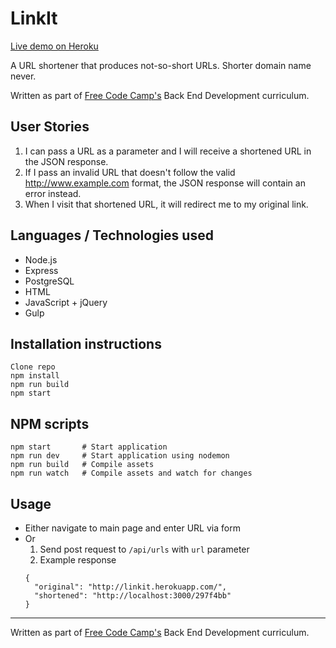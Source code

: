 # LinkIt

[Live demo on Heroku](http://linkit.herokuapp.com/)

A URL shortener that produces not-so-short URLs. Shorter domain name never.

Written as part of [Free Code Camp's](https://www.freecodecamp.com/) Back End Development curriculum.

## User Stories

1.  I can pass a URL as a parameter and I will receive a shortened URL in the JSON response.
2.  If I pass an invalid URL that doesn't follow the valid http://www.example.com format, the JSON response will contain an error instead.
3.  When I visit that shortened URL, it will redirect me to my original link.

## Languages / Technologies used
- Node.js
- Express
- PostgreSQL
- HTML
- JavaScript + jQuery
- Gulp

## Installation instructions
```
Clone repo
npm install
npm run build
npm start
```

## NPM scripts
```
npm start       # Start application
npm run dev     # Start application using nodemon
npm run build   # Compile assets
npm run watch   # Compile assets and watch for changes
```

## Usage
- Either navigate to main page and enter URL via form
- Or
  1. Send post request to `/api/urls` with `url` parameter
  2. Example response
  ```
  {
    "original": "http://linkit.herokuapp.com/",
    "shortened": "http://localhost:3000/297f4bb"
  }
  ```

* * *

Written as part of [Free Code Camp's](http://www.freecodecamp.com/) Back End Development curriculum.
